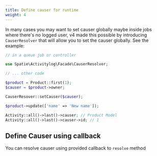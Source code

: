 ```yaml
---
title: Define causer for runtime
weight: 4
---
```


In many cases you may want to set causer globally maybe inside jobs where there's no logged user, v4 made this possible by introducing `CauserResolver` that will allow you to set the causer globally. See the example:

```php
// in a queue job or controller

use Spatie\Activitylog\Facade\CauserResolver;

// ... other code

$product = Product::first(1);
$causer = $product->owner;

CauserResover::setCauser($causer);

$product->update(['name' => 'New name']);

Activity::all()->last()->causer; // Product Model
Activity::all()->last()->causer->id; // 1

```

## Define Causer using callback

You can resolve causer using provided callback to `resolve` method
